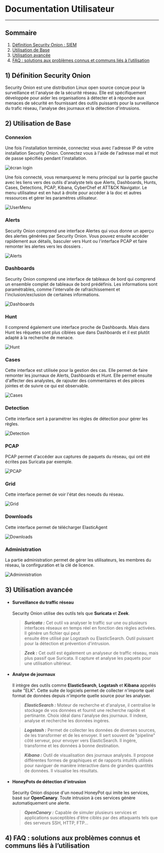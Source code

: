 # Documentation Utilisateur
---
## Sommaire

1) [Définition Security Onion : SIEM](#SIEM)
2) [Utilisation de Base](https://github.com/WildCodeSchool/TSSR-2409-P1-G1-Plateforme-de-surveillance-de-securite/edit/main/USER_GUIDE.md#Utilisation-de-Base)
4) [Utilisation avancée](https://github.com/WildCodeSchool/TSSR-2409-P1-G1-Plateforme-de-surveillance-de-securite/edit/main/USER_GUIDE.md#Utilisation-avancée)
5) [FAQ : solutions aux problèmes connus et communs liés à l’utilisation](#faq-:-solutions-aux-problemes-connus-et-communs-lies-a-l-utilisation)


## 1) Définition Security Onion
Security Onion est une distribution Linux open source conçue pour la surveillance et l'analyse de la sécurité réseau. Elle est spécifiquement développée pour aider les organisations à détecter et à répondre aux menaces de sécurité en fournissant des outils puissants pour la surveillance du trafic réseau, l'analyse des journaux et la détection d'intrusions.


## 2) Utilisation de Base
### Connexion
Une fois l'installation terminée, connectez vous avec l'adresse IP de votre installation Security Onion. Connectez vous à l'aide de l'adresse mail et mot de passe spécifiés pendant l'installation.

![écran login](https://docs.securityonion.net/en/2.4/_images/37_login.png)  

  
Une fois connecté, vous remarquerez le menu principal sur la partie gauche avec les liens vers des outils d'analyste tels que Alerts, Dashboards, Hunts, Cases, Detections, PCAP, Kibana, CyberChef et ATT&CK Navigator. Le menu utilisateur est en haut à droite pour accéder à la doc et autres ressources et gérer les paramètres utilisateur.

![UserMenu](https://docs.securityonion.net/en/2.4/_images/94_usermenu.png)

### Alerts 
Security Onion comprend une interface Alertes qui vous donne un aperçu des alertes générées par Security Onion. Vous pouvez ensuite accéder rapidement aux détails, basculer vers Hunt ou l'interface PCAP et faire remonter les alertes vers les dossiers .

![Alerts](https://docs.securityonion.net/en/2.4/_images/50_alerts.png)


### Dashboards
Security Onion comprend une interface de tableaux de bord qui comprend un ensemble complet de tableaux de bord prédéfinis. Les informations sont paramétrables, comme l'intervalle de rafraichissement et l'inclusion/exclusion de certaines informations.

![Dashboards](https://docs.securityonion.net/en/2.4/_images/53_dashboards.png)

### Hunt
Il comprend également une interface proche de Dashboards. Mais dans Hunt les rêquetes sont plus ciblées que dans Dashboards et il est plutôt adapté à la recherche de menace.

![Hunt](https://docs.securityonion.net/en/2.4/_images/56_hunt.png)


### Cases
Cette interface est utilisée pour la gestion des cas. Elle permet de faire remonter les journaux de Alerts, Dashboards et Hunt. Elle permet ensuite d'affecter des analystes, de rajouter des commentaires et des pièces jointes et de suivre ce qui est observable.

![Cases](https://docs.securityonion.net/en/2.4/_images/57_0_cases.png)


### Detection
Cette interface sert à paramétrer les règles de détection pour gérer les règles.

![Detection](https://docs.securityonion.net/en/2.4/_images/57_detections.png)


### PCAP
PCAP permet d'accéder aux captures de paquets du réseau, qui ont été écrites pas Suricata par exemple.

![PCAP](https://docs.securityonion.net/en/2.4/_images/62_pcap.png)


### Grid
Cette interface permet de voir l'état des noeuds du réseau.

![Grid](https://docs.securityonion.net/en/2.4/_images/39_grid.png)


### Downloads
Cette interface permet de télécharger ElasticAgent

![Downloads](https://docs.securityonion.net/en/2.4/_images/78_downloads.png)


### Administration
La partie administration permet de gérer les utilisateurs, les membres du réseau, la confirguration et la clé de licence.

![Adminnistration](https://docs.securityonion.net/en/2.4/_images/81_users.png)


## 3) Utilisation avancée
  * #### Surveillance du traffic réseau
    Security Onion utilise des outils tels que **Suricata** et **Zeek**.
    
    >***Suricata :*** Cet outil va analyser le traffic sur une ou plusieurs interfaces réseaux en temps réel en fonction des règles activées. Il génère un fichier qui peut     
    ensuite être utilisé par Logstash ou ElasticSearch. Outil puissant pour la détection et prévention d'intrusion.
    
    >***Zeek :*** Cet outil est également un analyseur de traffic réseau, mais plus passif que Suricata. Il capture et analyse les paquets pour une utilisation ultérieur.
    
    
  * #### Analyse de journaux
    Il intègre des outils comme **ElasticSearch**, **Logstash** et **Kibana** appelés suite "ELK". Cette suite de logiciels permet de collecter n'importe quel format de données depuis n'importe quelle source pour les analyser.
    
    >***ElasticSearch :*** Moteur de recherche et d'analyse, il centralise le stockage de vos données et fournit une recherche rapide et pertinante. Choix idéal dans l'analyse des journaux. Il indexe, analyse et recherche les données ingéres.
    
    >***Logstash :*** Permet de collecter les données de diverses sources, de les transformer et de les envoyer. Il sert souvent de "pipeline" côté serveur, pour envoyer vers        ElasticSearch. Il ingère, transforme et les données à bonne destination.

    >***Kibana :*** Outil de visualisation des journaux analysés. Il propose différentes formes de graphiques et de rapports intuitifs utilisés pour naviguer de manière interactive dans de grandes quantités de données. Il visualise les résultats.

    
  
  * #### HoneyPots de détection d'intrusion
    Security Onion dispose d'un noeud HoneyPot qui imite les services, basé sur **OpenCanary**. Toute intrusion à ces services génère automatiquement une alerte.

    >***OpenCanary :*** Capable de simuler plusieurs services et applications susceptibles d'être ciblés par des attaquants tels que des serveurs SSH, HTTP, FTP...

## 4) FAQ : solutions aux problèmes connus et communs liés à l’utilisation
